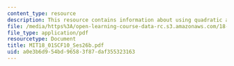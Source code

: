 ```yaml
---
content_type: resource
description: This resource contains information about using quadratic approximations.
file: /media/https%3A/open-learning-course-data-rc.s3.amazonaws.com/18-01sc-single-variable-calculus-fall-2010/a0e3b6d954bd96583f87daf355323163_MIT18_01SCF10_Ses26b.pdf
file_type: application/pdf
resourcetype: Document
title: MIT18_01SCF10_Ses26b.pdf
uid: a0e3b6d9-54bd-9658-3f87-daf355323163
---
```

